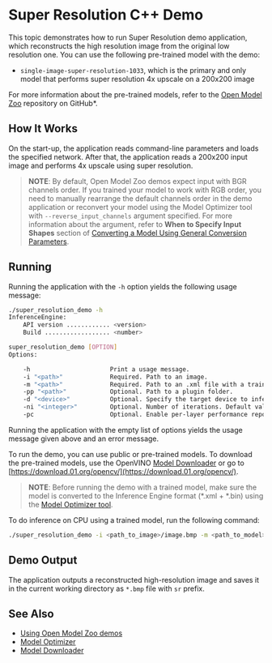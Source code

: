 # Super Resolution C++ Demo

This topic demonstrates how to run Super Resolution demo application, which
reconstructs the high resolution image from the original low resolution one.
You can use the following pre-trained model with the demo:

* `single-image-super-resolution-1033`, which is the primary and only model that
  performs super resolution 4x upscale on a 200x200 image

For more information about the pre-trained models, refer to the [Open Model Zoo](https://github.com/opencv/open_model_zoo/tree/2019/intel_models/index.md) repository on GitHub*.

## How It Works

On the start-up, the application reads command-line parameters and loads the
specified network. After that, the application reads a 200x200 input image and
performs 4x upscale using super resolution.

> **NOTE**: By default, Open Model Zoo demos expect input with BGR channels order. If you trained your model to work with RGB order, you need to manually rearrange the default channels order in the demo application or reconvert your model using the Model Optimizer tool with `--reverse_input_channels` argument specified. For more information about the argument, refer to **When to Specify Input Shapes** section of [Converting a Model Using General Conversion Parameters](https://docs.openvinotoolkit.org/2019_R1/_docs_MO_DG_prepare_model_convert_model_Converting_Model_General.html).

## Running

Running the application with the `-h` option yields the following usage message:
```sh
./super_resolution_demo -h
InferenceEngine:
    API version ............ <version>
    Build .................. <number>

super_resolution_demo [OPTION]
Options:

    -h                      Print a usage message.
    -i "<path>"             Required. Path to an image.
    -m "<path>"             Required. Path to an .xml file with a trained model.
    -pp "<path>"            Optional. Path to a plugin folder.
    -d "<device>"           Optional. Specify the target device to infer on (CPU, GPU, FPGA, HDDL or MYRIAD). The demo will look for a suitable plugin for the specified device.
    -ni "<integer>"         Optional. Number of iterations. Default value is 1
    -pc                     Optional. Enable per-layer performance report

```

Running the application with the empty list of options yields the usage message given above and an error message.

To run the demo, you can use public or pre-trained models. To download the pre-trained models, use the OpenVINO [Model Downloader](https://github.com/opencv/open_model_zoo/tree/2019/model_downloader) or go to [https://download.01.org/opencv/](https://download.01.org/opencv/).

> **NOTE**: Before running the demo with a trained model, make sure the model is converted to the Inference Engine format (\*.xml + \*.bin) using the [Model Optimizer tool](https://docs.openvinotoolkit.org/2019_R1/_docs_MO_DG_Deep_Learning_Model_Optimizer_DevGuide.html).

To do inference on CPU using a trained model, run the following command:

```sh
./super_resolution_demo -i <path_to_image>/image.bmp -m <path_to_model>/model.xml
```

## Demo Output

The application outputs a reconstructed high-resolution image and saves it in
the current working directory as `*.bmp` file with `sr` prefix.

## See Also
* [Using Open Model Zoo demos](https://github.com/opencv/open_model_zoo/tree/2019/demos/Readme.md)
* [Model Optimizer](https://docs.openvinotoolkit.org/2019_R1/_docs_MO_DG_Deep_Learning_Model_Optimizer_DevGuide.html)
* [Model Downloader](https://github.com/opencv/open_model_zoo/tree/2019/model_downloader)
